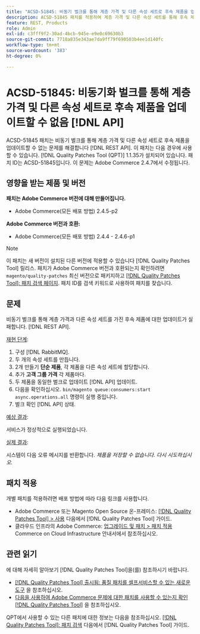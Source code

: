 ```yaml
---
title: "ACSD-51845: 비동기 벌크를 통해 계층 가격 및 다른 속성 세트로 후속 제품을 업데이트할 수 없음 [!DNL API]"
description: ACSD-51845 패치를 적용하여 계층 가격 및 다른 속성 세트를 통해 후속 제품을 업데이트할 수 없는 Adobe Commerce 문제를 해결합니다 [!DNL REST API].
feature: REST, Products
role: Admin
exl-id: c3fff9f2-30ad-4bcb-945e-e9e0c69630b3
source-git-commit: 7718a835e343ae7da9ff79f690503b4ee1d140fc
workflow-type: tm+mt
source-wordcount: '383'
ht-degree: 0%

---
```


# ACSD-51845: 비동기화 벌크를 통해 계층 가격 및 다른 속성 세트로 후속 제품을 업데이트할 수 없음 [!DNL API]

ACSD-51845 패치는 비동기 벌크를 통해 계층 가격 및 다른 속성 세트로 후속 제품을 업데이트할 수 없는 문제를 해결합니다 [!DNL REST API]. 이 패치는 다음 경우에 사용할 수 있습니다. [!DNL Quality Patches Tool (QPT)] 1.1.35가 설치되어 있습니다. 패치 ID는 ACSD-51845입니다. 이 문제는 Adobe Commerce 2.4.7에서 수정됩니다.

## 영향을 받는 제품 및 버전

**패치는 Adobe Commerce 버전에 대해 만들어집니다.**

* Adobe Commerce(모든 배포 방법) 2.4.5-p2

**Adobe Commerce 버전과 호환:**

* Adobe Commerce(모든 배포 방법) 2.4.4 - 2.4.6-p1

>[!NOTE]
>
>이 패치는 새 버전이 설치된 다른 버전에 적용할 수 있습니다 [!DNL Quality Patches Tool] 릴리스. 패치가 Adobe Commerce 버전과 호환되는지 확인하려면 `magento/quality-patches` 최신 버전으로 패키지하고 [[!DNL Quality Patches Tool]: 패치 검색 페이지](https://experienceleague.adobe.com/tools/commerce-quality-patches/index.html). 패치 ID를 검색 키워드로 사용하여 패치를 찾습니다.

## 문제

비동기 벌크를 통해 계층 가격과 다른 속성 세트를 가진 후속 제품에 대한 업데이트가 실패합니다. [!DNL REST API].

<u>재현 단계</u>:

1. 구성 [!DNL RabbitMQ].
1. 두 개의 속성 세트를 만듭니다.
1. 2개 만들기 **단순 제품**, 각 제품을 다른 속성 세트에 할당합니다.
1. 추가 **고객 그룹 가격** 각 제품마다.
1. 두 제품을 동일한 벌크로 업데이트 [!DNL API] 업데이트.
1. 다음을 확인하십시오. `bin/magento queue:consumers:start async.operations.all` 명령이 실행 중입니다.
1. 벌크 확인 [!DNL API] 상태.

<u>예상 결과</u>:

서비스가 정상적으로 실행되었습니다.

<u>실제 결과</u>:

시스템이 다음 오류 메시지를 반환합니다. *제품을 저장할 수 없습니다. 다시 시도하십시오.*

## 패치 적용

개별 패치를 적용하려면 배포 방법에 따라 다음 링크를 사용합니다.

* Adobe Commerce 또는 Magento Open Source 온-프레미스: [[!DNL Quality Patches Tool] > 사용](https://experienceleague.adobe.com/docs/commerce-operations/tools/quality-patches-tool/usage.html) 다음에서 [!DNL Quality Patches Tool] 가이드.
* 클라우드 인프라의 Adobe Commerce: [업그레이드 및 패치 > 패치 적용](https://experienceleague.adobe.com/docs/commerce-cloud-service/user-guide/develop/upgrade/apply-patches.html) Commerce on Cloud Infrastructure 안내서에서 참조하십시오.

## 관련 읽기

에 대해 자세히 알아보기 [!DNL Quality Patches Tool]을(를) 참조하시기 바랍니다.

* [[!DNL Quality Patches Tool] 출시됨: 품질 패치를 셀프서비스할 수 있는 새로운 도구](/help/announcements/adobe-commerce-announcements/magento-quality-patches-released-new-tool-to-self-serve-quality-patches.md) 을 참조하십시오.
* [다음을 사용하여 Adobe Commerce 문제에 대한 패치를 사용할 수 있는지 확인 [!DNL Quality Patches Tool]](/help/support-tools/patches-available-in-qpt-tool/check-patch-for-magento-issue-with-magento-quality-patches.md) 을 참조하십시오.

QPT에서 사용할 수 있는 다른 패치에 대한 정보는 다음을 참조하십시오. [[!DNL Quality Patches Tool]: 패치 검색](https://experienceleague.adobe.com/tools/commerce-quality-patches/index.html) 다음에서 [!DNL Quality Patches Tool] 가이드.
